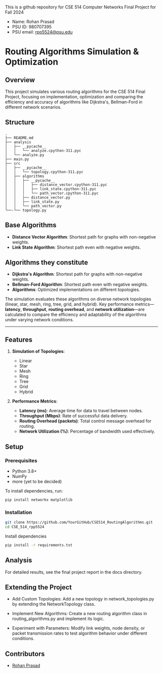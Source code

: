 This is a github repository for CSE 514 Computer Networks Final Project for Fall 2024
- Name: Rohan Prasad
- PSU ID: 980707395
- PSU email: rpp5524@psu.edu

# Routing Algorithms Simulation & Optimization

## Overview

This project simulates various routing algorithms for the CSE 514 Final Project, focusing on implementation, optimization and comparing the efficiency and accuracy of algorithms like Dijkstra's, Bellman-Ford in different network scenarios.

## Structure
```
.
├── README.md
├── analysis
│   ├── __pycache__
│   │   └── analyze.cpython-311.pyc
│   └── analyze.py
├── main.py
├── src
│   ├── __pycache__
│   │   └── topology.cpython-311.pyc
│   ├── algorithms
│   │   ├── __pycache__
│   │   │   ├── distance_vector.cpython-311.pyc
│   │   │   ├── link_state.cpython-311.pyc
│   │   │   └── path_vector.cpython-311.pyc
│   │   ├── distance_vector.py
│   │   ├── link_state.py
│   │   └── path_vector.py
└──-└── topology.py
```

## Base Algorithms
- **Distance Vector Algorithm**: Shortest path for graphs with non-negative weights.
- **Link State Algorithm**: Shortest path even with negative weights.

## Algorithms they constitute
- **Dijkstra's Algorithm**: Shortest path for graphs with non-negative weights.
- **Bellman-Ford Algorithm**: Shortest path even with negative weights.
- **Algorithms**: Optimized implementations on different topologies.

The simulation evaluates these algorithms on diverse network topologies (linear, star, mesh, ring, tree, grid, and hybrid). Key performance metrics—**latency**, **throughput**, **routing overhead**, and **network utilization**—are calculated to compare the efficiency and adaptability of the algorithms under varying network conditions.

---

## **Features**
1. **Simulation of Topologies**:
   - Linear
   - Star
   - Mesh
   - Ring
   - Tree
   - Grid
   - Hybrid

2. **Performance Metrics**:
   - **Latency (ms)**: Average time for data to travel between nodes.
   - **Throughput (Mbps)**: Rate of successful data delivery.
   - **Routing Overhead (packets)**: Total control message overhead for routing.
   - **Network Utilization (%)**: Percentage of bandwidth used effectively.

## Setup

### Prerequisites

- Python 3.8+
- NumPy
- more (yet to be decided)

To install dependencies, run:
```bash
pip install networkx matplotlib
```

### Installation

```bash
git clone https://github.com/YourGitHub/CSE514_RoutingAlgorithms.git
cd CSE_514_rpp5524
```
Install dependencies
```bash
pip install -r requirements.txt
```

## Analysis
For detailed results, see the final project report in the docs directory.

## Extending the Project
- Add Custom Topologies: Add a new topology in network_topologies.py by extending the NetworkTopology class.

- Implement New Algorithms: Create a new routing algorithm class in routing_algorithms.py and implement its logic.

- Experiment with Parameters: Modify link weights, node density, or packet transmission rates to test algorithm behavior under different conditions.

## Contributors
- [Rohan Prasad](https://github.com/rpp5524)


